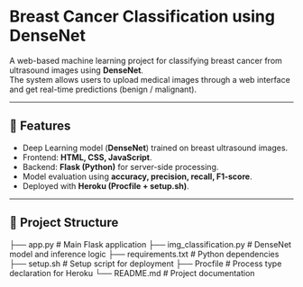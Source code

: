 # Breast Cancer Classification using DenseNet  

A web-based machine learning project for classifying breast cancer from ultrasound images using **DenseNet**.  
The system allows users to upload medical images through a web interface and get real-time predictions (benign / malignant).  

---

## 🚀 Features
- Deep Learning model (**DenseNet**) trained on breast ultrasound images.  
- Frontend: **HTML, CSS, JavaScript**.  
- Backend: **Flask (Python)** for server-side processing.  
- Model evaluation using **accuracy, precision, recall, F1-score**.  
- Deployed with **Heroku (Procfile + setup.sh)**.  

---

## 📂 Project Structure
├── app.py # Main Flask application
├── img_classification.py # DenseNet model and inference logic
├── requirements.txt # Python dependencies
├── setup.sh # Setup script for deployment
├── Procfile # Process type declaration for Heroku
└── README.md # Project documentation
